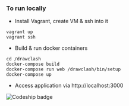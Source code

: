 ### To run locally

* Install Vagrant, create VM & ssh into it
````shell
vagrant up
vagrant ssh
````

* Build & run docker containers
````shell
cd /drawclash
docker-compose build
docker-compose run web /drawclash/bin/setup
docker-compose up
````

* Access application via http://localhost:3000


![Codeship badge](https://codeship.com/projects/b36f1430-3df8-0133-f016-7ed35fdf0bd9/status?branch=master)
